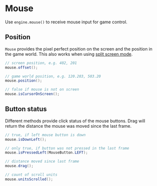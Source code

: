 # Mouse

Use `engine.mouse()` to receive mouse input for game control.

## Position

`Mouse` provides the pixel perfect position on the screen and the position in the game world.
This also works when using [split screen mode](../advanced-topics/split-screen).

``` java
// screen position, e.g. 402, 201
mouse.offset();

// game world position, e.g. 120.203, 503.20
mouse.position();

// false if mouse is not on screen
mouse.isCursorOnScreen();
```

## Button status

Different methods provide click status of the mouse buttons.
Drag will return the distance the mouse was moved since the last frame.

``` java
// true, if left mouse button is down
mouse.isDownLeft();

// only true, if button was not pressed in the last frame
mouse.isPressedLeft(MouseButton.LEFT); 

// distance moved since last frame
mouse.drag();

// count of scroll units
mouse.unitsScrolled();
```